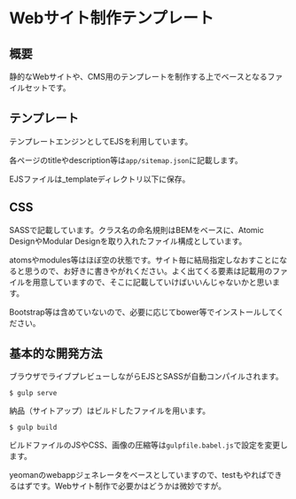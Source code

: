 Webサイト制作テンプレート
==
概要
--
静的なWebサイトや、CMS用のテンプレートを制作する上でベースとなるファイルセットです。

テンプレート
--
テンプレートエンジンとしてEJSを利用しています。

各ページのtitleやdescription等は`app/sitemap.json`に記載します。

EJSファイルは_templateディレクトリ以下に保存。


CSS
--
SASSで記載しています。クラス名の命名規則はBEMをベースに、Atomic DesignやModular Designを取り入れたファイル構成としています。

atomsやmodules等はほぼ空の状態です。サイト毎に結局指定しなおすことになると思うので、お好きに書きやがれください。よく出てくる要素は記載用のファイルを用意していますので、そこに記載していけばいいんじゃないかと思います。

Bootstrap等は含めていないので、必要に応じてbower等でインストールしてください。

基本的な開発方法
--

ブラウザでライブプレビューしながらEJSとSASSが自動コンパイルされます。

    $ gulp serve

納品（サイトアップ）はビルドしたファイルを用います。

    $ gulp build

ビルドファイルのJSやCSS、画像の圧縮等は`gulpfile.babel.js`で設定を変更します。

yeomanのwebappジェネレータをベースとしていますので、testもやればできるはずです。Webサイト制作で必要かはどうかは微妙ですが。
